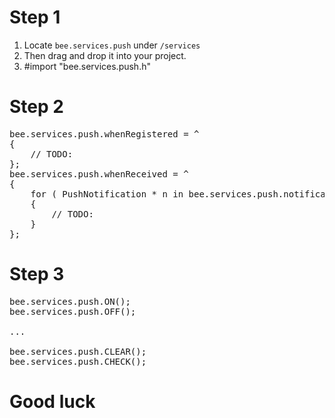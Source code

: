 # Step 1

1. Locate `bee.services.push` under `/services`
2. Then drag and drop it into your project.
3. \#import "bee.services.push.h"

# Step 2

<pre>
bee.services.push.whenRegistered = ^
{
	// TODO:
};
bee.services.push.whenReceived = ^
{
	for ( PushNotification * n in bee.services.push.notifications )
	{
		// TODO:
	}
};
</pre>

# Step 3

<pre>
bee.services.push.ON();
bee.services.push.OFF();

...

bee.services.push.CLEAR();
bee.services.push.CHECK();
</pre>

# Good luck
